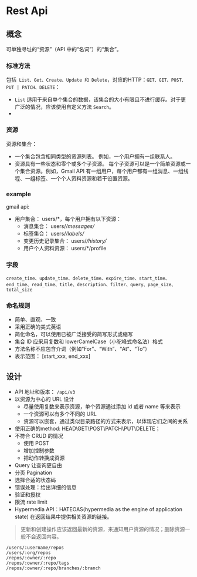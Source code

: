 # Rest Api

## 概念
可单独寻址的“资源”（API 中的“名词”）的“集合”。

### 标准方法

包括` List、Get、Create、Update 和 Delete`，对应的HTTP：`GET、GET、POST、PUT | PATCH、DELETE`：

- `List` 适用于来自单个集合的数据，该集合的大小有限且不进行缓存。对于更广泛的情况，应该使用自定义方法 `Search`。
- 

### 资源

资源和集合：

- 一个集合包含相同类型的资源列表。 例如，一个用户拥有一组联系人。
- 资源具有一些状态和零个或多个子资源。 每个子资源可以是一个简单资源或一个集合资源。例如，Gmail API 有一组用户，每个用户都有一组消息、一组线程、一组标签、一个个人资料资源和若干设置资源。

### example

gmail api:
- 用户集合： users/*，每个用户拥有以下资源：
  - 消息集合： users/*/messages/*
  - 标签集合： users/*/labels/*
  - 变更历史记录集合： users/*/history/*
  - 用户个人资料资源： users/*/profile

### 字段

`create_time、update_time、delete_time、expire_time、start_time、end_time、read_time、title、description、filter、query、page_size、total_size`

### 命名规则

- 简单、直观、一致
- 采用正确的美式英语
- 简化命名，可以使用已被广泛接受的简写形式或缩写
- 集合 ID 应采用复数和 lowerCamelCase（小驼峰式命名法）格式
- 方法名称不应包含介词（例如“For”、“With”、“At”、“To”）
- 表示范围： [start_xxx, end_xxx]

## 设计

- API 地址和版本： `/api/v3`
- 以资源为中心的 URL 设计
  - 尽量使用复数来表示资源，单个资源通过添加 id 或者 name 等来表示
  - 一个资源可以有多个不同的 URL
  - 资源可以嵌套，通过类似目录路径的方式来表示，以体现它们之间的关系
- 使用正确的method: HEAD\GET\POST\PATCH\PUT\DELETE；
- 不符合 CRUD 的情况
  - 使用 POST
  - 增加控制参数
  - 把动作转换成资源
- Query 让查询更自由
- 分页 Pagination
- 选择合适的状态码
- 错误处理：给出详细的信息
- 验证和授权
- 限流 rate limit
- Hypermedia API：HATEOAS(hypermedia as the engine of application state) 在返回结果中提供相关资源的链接。

> 更新和创建操作应该返回最新的资源，来通知用户资源的情况；删除资源一般不会返回内容。

```
/users/:username/repos
/users/:org/repos
/repos/:owner/:repo
/repos/:owner/:repo/tags
/repos/:owner/:repo/branches/:branch
```

